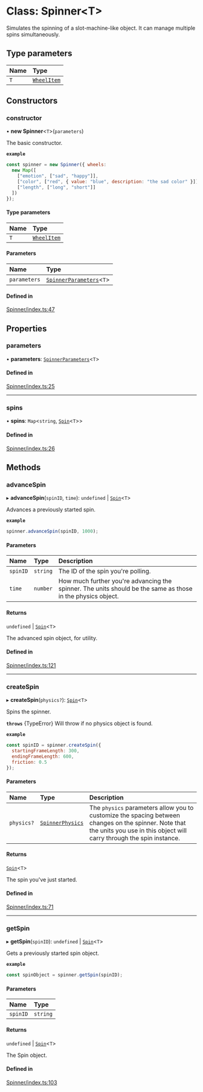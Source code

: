 # Class: Spinner<T\>

Simulates the spinning of a slot-machine-like object.
It can manage multiple spins simultaneously.

## Type parameters

| Name | Type |
| :------ | :------ |
| `T` | [`WheelItem`](https://github.com/daniellacosse/idea-spinner/tree/main/packages/spinner/docs/README.md#wheelitem) |

## Constructors

### constructor

• **new Spinner**<`T`\>(`parameters`)

The basic constructor.

**`example`**
```js
const spinner = new Spinner({ wheels:
  new Map([
    ["emotion", ["sad", "happy"]],
    ["color", ["red", { value: "blue", description: "the sad color" }]],
    ["length", ["long", "short"]]
  ])
});
```

#### Type parameters

| Name | Type |
| :------ | :------ |
| `T` | [`WheelItem`](https://github.com/daniellacosse/idea-spinner/tree/main/packages/spinner/docs/README.md#wheelitem) |

#### Parameters

| Name | Type |
| :------ | :------ |
| `parameters` | [`SpinnerParameters`](https://github.com/daniellacosse/idea-spinner/tree/main/packages/spinner/docs/interfaces/SpinnerParameters.md)<`T`\> |

#### Defined in

[Spinner/index.ts:47](https://github.com/daniellacosse/idea-spinner/blob/1846167/packages/spinner/Spinner/index.ts#L47)

## Properties

### parameters

• **parameters**: [`SpinnerParameters`](https://github.com/daniellacosse/idea-spinner/tree/main/packages/spinner/docs/interfaces/SpinnerParameters.md)<`T`\>

#### Defined in

[Spinner/index.ts:25](https://github.com/daniellacosse/idea-spinner/blob/1846167/packages/spinner/Spinner/index.ts#L25)

___

### spins

• **spins**: `Map`<`string`, [`Spin`](https://github.com/daniellacosse/idea-spinner/tree/main/packages/spinner/docs/classes/Spin.md)<`T`\>\>

#### Defined in

[Spinner/index.ts:26](https://github.com/daniellacosse/idea-spinner/blob/1846167/packages/spinner/Spinner/index.ts#L26)

## Methods

### advanceSpin

▸ **advanceSpin**(`spinID`, `time`): `undefined` \| [`Spin`](https://github.com/daniellacosse/idea-spinner/tree/main/packages/spinner/docs/classes/Spin.md)<`T`\>

Advances a previously started spin.

**`example`**
```js
spinner.advanceSpin(spinID, 1000);
```

#### Parameters

| Name | Type | Description |
| :------ | :------ | :------ |
| `spinID` | `string` | The ID of the spin you're polling. |
| `time` | `number` | How much further you're advancing the spinner. The units should be the same as those in the physics object. |

#### Returns

`undefined` \| [`Spin`](https://github.com/daniellacosse/idea-spinner/tree/main/packages/spinner/docs/classes/Spin.md)<`T`\>

The advanced spin object, for utility.

#### Defined in

[Spinner/index.ts:121](https://github.com/daniellacosse/idea-spinner/blob/1846167/packages/spinner/Spinner/index.ts#L121)

___

### createSpin

▸ **createSpin**(`physics?`): [`Spin`](https://github.com/daniellacosse/idea-spinner/tree/main/packages/spinner/docs/classes/Spin.md)<`T`\>

Spins the spinner.

**`throws`** {TypeError} Will throw if no physics object is found.

**`example`**
```js
const spinID = spinner.createSpin({
  startingFrameLength: 300,
  endingFrameLength: 600,
  friction: 0.5
});
```

#### Parameters

| Name | Type | Description |
| :------ | :------ | :------ |
| `physics?` | [`SpinnerPhysics`](https://github.com/daniellacosse/idea-spinner/tree/main/packages/spinner/docs/interfaces/SpinnerPhysics.md) | The `physics` parameters allow you to customize  the spacing between changes on the spinner. Note that the  units you use in this object will carry through the spin instance. |

#### Returns

[`Spin`](https://github.com/daniellacosse/idea-spinner/tree/main/packages/spinner/docs/classes/Spin.md)<`T`\>

The spin you've just started.

#### Defined in

[Spinner/index.ts:71](https://github.com/daniellacosse/idea-spinner/blob/1846167/packages/spinner/Spinner/index.ts#L71)

___

### getSpin

▸ **getSpin**(`spinID`): `undefined` \| [`Spin`](https://github.com/daniellacosse/idea-spinner/tree/main/packages/spinner/docs/classes/Spin.md)<`T`\>

Gets a previously started spin object.

**`example`**
```js
const spinObject = spinner.getSpin(spinID);
```

#### Parameters

| Name | Type |
| :------ | :------ |
| `spinID` | `string` |

#### Returns

`undefined` \| [`Spin`](https://github.com/daniellacosse/idea-spinner/tree/main/packages/spinner/docs/classes/Spin.md)<`T`\>

The Spin object.

#### Defined in

[Spinner/index.ts:103](https://github.com/daniellacosse/idea-spinner/blob/1846167/packages/spinner/Spinner/index.ts#L103)
